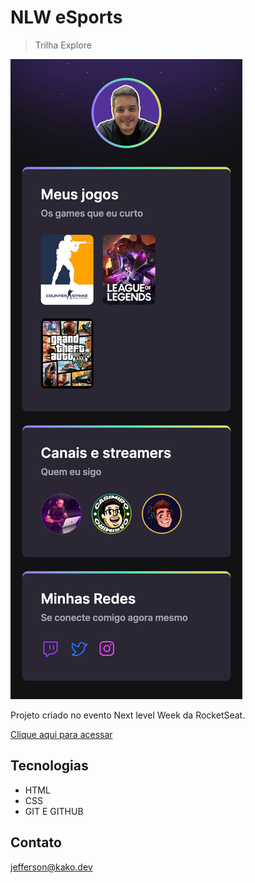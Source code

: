 # NLW eSports
> Trilha Explore

![preview](./.github/preview.png)

Projeto criado no evento Next level Week da RocketSeat.

[Clique aqui para acessar](https://jeffersonkako.github.io/nlw)

## Tecnologias
- HTML
- CSS
- GIT E GITHUB

## Contato

jefferson@kako.dev